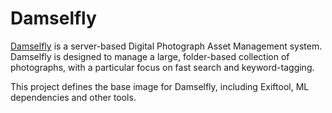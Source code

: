 
# Damselfly
[Damselfly](http://github.com/webreaper/damselfly) is a server-based Digital Photograph Asset Management system. Damselfly is designed to manage a large, folder-based 
collection of photographs, with a particular focus on fast search and keyword-tagging. 

This project defines the base image for Damselfly, including Exiftool, ML dependencies and other tools. 